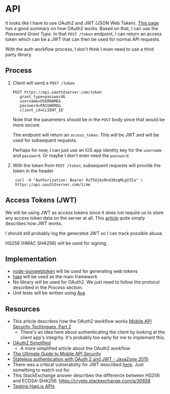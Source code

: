 # API

It looks like I have to use OAuth2 and JWT (JSON Web Token). [This page](https://aaronparecki.com/oauth-2-simplified/) has a good summary on how OAuth2 works. Based on that, I can use the _Password Grant Type_. In that `POST /token` endpoint, I can return an access token which can be a JWT that can then be used for normal API requests.

With the auth workflow process, I don't think I even need to use a third party library.

## Process

1. Client will send a `POST /token`

       POST https://api.oauth2server.com/token
          grant_type=password&
          username=USERNAME&
          password=PASSWORD&
          client_id=CLIENT_ID

   Note that the parameters should be in the `POST` body since that would be more secure.

   The endpoint will return an `access_token`. This will be JWT and will be used for subsequent requests.

   Perhaps for now, I can just use an iOS app identity key for the `username` and `password`. Or maybe I don't even need the `password`. 

2. With the token from `POST /token`, subsequent requests will provide the token in the header

        curl -H "Authorization: Bearer RsT5OjbzRn430zqMLgV3Ia" \
        https://api.oauth2server.com/1/me

## Access Tokens (JWT)

We will be using JWT as access tokens since it does not require us to store any access token data on the server at all. This [article](https://medium.com/vandium-software/5-easy-steps-to-understanding-json-web-tokens-jwt-1164c0adfcec) quite simply describes how JWT works.

I should still probably log the generated JWT so I can track possible abuse.

HS256 (HMAC SHA256) will be used for signing.

## Implementation

* [node-jsonwebtoken](https://github.com/auth0/node-jsonwebtoken) will be used for generating web tokens
* [hapi](https://hapijs.com/) will be used as the main framework
* No library will be used for OAuth2. We just need to follow the protocol described in the _Process_ section.
* Unit tests will be written using [Ava](https://github.com/avajs/ava)

## Resources

* This article describes how the OAuth2 workflow works [Mobile API Security Techniques, Part 2](https://hackernoon.com/mobile-api-security-techniques-fc1f577840ab)
  * There's an idea here about authenticating the client by looking at the client app's integrity. It's probably too early for me to implement this.
* [OAuth2 Simplified](https://aaronparecki.com/oauth-2-simplified/)
  * A more simplified article about the OAuth2 workflow
* [The Ultimate Guide to Mobile API Security](https://stormpath.com/blog/the-ultimate-guide-to-mobile-api-security)
* [Stateless authentication with OAuth 2 and JWT - JavaZone 2015](https://www.slideshare.net/alvarosanchezmariscal/stateless-authentication-with-oauth-2-and-jwt-javazone-2015)
* There was a critical vulnerability for JWT described [here](https://auth0.com/blog/critical-vulnerabilities-in-json-web-token-libraries/). Just something to watch out for.
* This StackExchange answer describes the difference between HS256 and ECDSA-SHA256: https://crypto.stackexchange.com/a/30658
* [Testing Hapi.js APIs](https://sethlopez.me/article/testing-hapi-js-apis/)